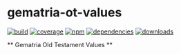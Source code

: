 # gematria-ot-values

[![build](https://img.shields.io/travis/danday74/gematria-ot-values/master.svg?label=linux)](https://travis-ci.org/danday74/gematria-ot-values)
[![coverage](https://coveralls.io/repos/github/danday74/gematria-ot-values/badge.svg)](https://coveralls.io/github/danday74/gematria-ot-values)
[![npm](https://img.shields.io/npm/v/gematria-ot-values.svg)](https://www.npmjs.com/package/gematria-ot-values)
[![dependencies](https://david-dm.org/danday74/gematria-ot-values/status.svg)](https://david-dm.org/danday74/gematria-ot-values)
[![downloads](https://img.shields.io/npm/dm/gematria-ot-values.svg)](https://www.npmjs.com/package/gematria-ot-values)

** Gematria Old Testament Values **

